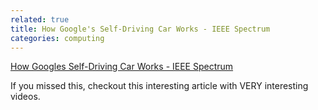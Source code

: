 ```yaml
---
related: true
title: How Google's Self-Driving Car Works - IEEE Spectrum
categories: computing
---
```

[How Googles Self-Driving Car Works - IEEE Spectrum][1]

If you missed this, checkout this interesting article with VERY
interesting videos.

[1]: http://m.spectrum.ieee.org/automaton/robotics/artificial-intelligence/how-google-self-driving-car-works

